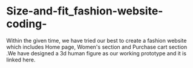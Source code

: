 # Size-and-fit_fashion-website-coding-
Within the given time, we have tried our best to create a fashion website which includes Home page, Women's section and Purchase cart section .We have designed a 3d human figure as our working prototype and it is linked here.
